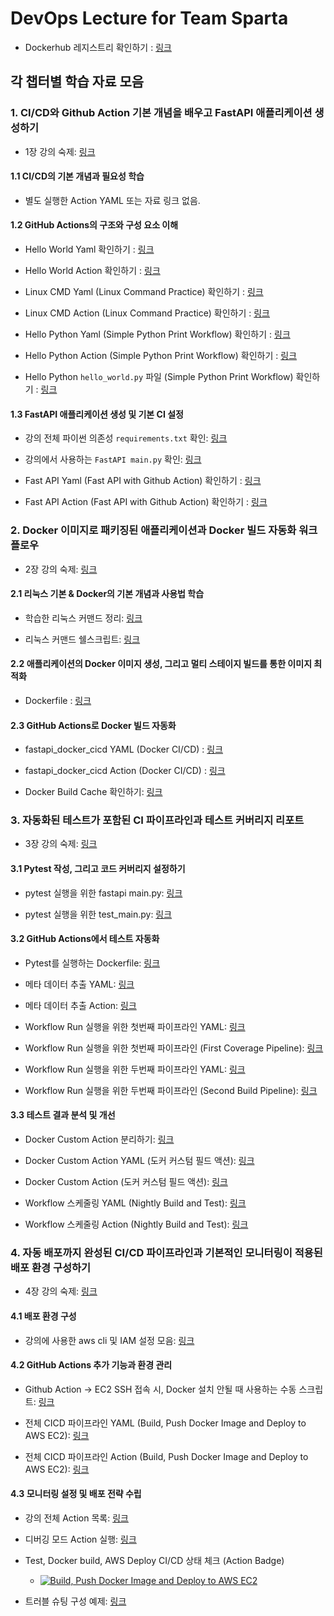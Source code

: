 # DevOps Lecture for Team Sparta

- Dockerhub 레지스트리 확인하기 : [링크](https://hub.docker.com/repository/docker/ryankor/devops-sparta/general)

## 각 챕터별 학습 자료 모음

### 1. CI/CD와 Github Action 기본 개념을 배우고 FastAPI 애플리케이션 생성하기

- 1장 강의 숙제: [링크](https://github.com/RyanKor/devops-sparta/blob/main/.github/workflows/homework1.yaml)

#### 1.1 CI/CD의 기본 개념과 필요성 학습

- 별도 실행한 Action YAML 또는 자료 링크 없음.

#### 1.2 GitHub Actions의 구조와 구성 요소 이해

- Hello World Yaml 확인하기 : [링크](https://github.com/RyanKor/devops-sparta/blob/main/.github/workflows/hello_world.yaml)

- Hello World Action 확인하기 : [링크](https://github.com/RyanKor/devops-sparta/actions/workflows/hello_world.yaml)

- Linux CMD Yaml (Linux Command Practice) 확인하기 : [링크](https://github.com/RyanKor/devops-sparta/blob/main/.github/workflows/linux_cmd.yaml)

- Linux CMD Action (Linux Command Practice) 확인하기 : [링크](https://github.com/RyanKor/devops-sparta/actions/workflows/linux_cmd.yaml)

- Hello Python Yaml (Simple Python Print Workflow) 확인하기 : [링크](https://github.com/RyanKor/devops-sparta/blob/main/.github/workflows/hello_python.yaml)

- Hello Python Action (Simple Python Print Workflow) 확인하기 : [링크](https://github.com/RyanKor/devops-sparta/actions/workflows/hello_python.yaml)

- Hello Python `hello_world.py` 파일 (Simple Python Print Workflow) 확인하기 : [링크](https://github.com/RyanKor/devops-sparta/blob/main/01-tutorial/hello_world.py)

#### 1.3 FastAPI 애플리케이션 생성 및 기본 CI 설정

- 강의 전체 파이썬 의존성 `requirements.txt` 확인: [링크](./requirements.txt)

- 강의에서 사용하는 `FastAPI main.py` 확인: [링크](./02-fastapi/main.py)

- Fast API Yaml (Fast API with Github Action) 확인하기 : [링크](https://github.com/RyanKor/devops-sparta/blob/main/.github/workflows/fast_api.yaml)

- Fast API Action (Fast API with Github Action) 확인하기 : [링크](https://github.com/RyanKor/devops-sparta/actions/workflows/fast_api.yaml)

### 2. Docker 이미지로 패키징된 애플리케이션과 Docker 빌드 자동화 워크플로우

- 2장 강의 숙제: [링크](https://github.com/RyanKor/devops-sparta/blob/main/.github/workflows/homework2.yaml)

#### 2.1 리눅스 기본 & Docker의 기본 개념과 사용법 학습

- 학습한 리눅스 커맨드 정리: [링크](./03-linux-cmd/Readme.md)

- 리눅스 커맨드 쉘스크립트: [링크](./03-linux-cmd/linux_cmd.sh)

#### 2.2 애플리케이션의 Docker 이미지 생성, 그리고 멀티 스테이지 빌드를 통한 이미지 최적화

- Dockerfile : [링크](./Dockerfile)

#### 2.3 GitHub Actions로 Docker 빌드 자동화

- fastapi_docker_cicd YAML (Docker CI/CD) : [링크](https://github.com/RyanKor/devops-sparta/blob/main/.github/workflows/fastapi_docker_cicd.yaml)

- fastapi_docker_cicd Action (Docker CI/CD) : [링크](https://github.com/RyanKor/devops-sparta/actions/workflows/fastapi_docker_cicd.yaml)

- Docker Build Cache 확인하기: [링크](https://github.com/RyanKor/devops-sparta/actions/caches)

### 3. 자동화된 테스트가 포함된 CI 파이프라인과 테스트 커버리지 리포트

- 3장 강의 숙제: [링크](https://github.com/RyanKor/sparta-action-builder)

#### 3.1 Pytest 작성, 그리고 코드 커버리지 설정하기

- pytest 실행을 위한 fastapi main.py: [링크](./04-test-fastapi/main.py)

- pytest 실행을 위한 test_main.py: [링크](./04-test-fastapi/test_main.py)

#### 3.2 GitHub Actions에서 테스트 자동화

- Pytest를 실행하는 Dockerfile: [링크](./04-test-fastapi/Dockerfile)

- 메타 데이터 추출 YAML: [링크](https://github.com/RyanKor/devops-sparta/blob/main/.github/workflows/metadata.yaml)

- 메타 데이터 추출 Action: [링크](https://github.com/RyanKor/devops-sparta/actions/workflows/metadata.yaml)

- Workflow Run 실행을 위한 첫번째 파이프라인 YAML: [링크](https://github.com/RyanKor/devops-sparta/blob/main/.github/workflows/first_coverage_pipeline.yaml)

- Workflow Run 실행을 위한 첫번째 파이프라인 (First Coverage Pipeline): [링크](https://github.com/RyanKor/devops-sparta/actions/workflows/first_coverage_pipeline.yaml)

- Workflow Run 실행을 위한 두번째 파이프라인 YAML: [링크](https://github.com/RyanKor/devops-sparta/blob/main/.github/workflows/second_build_pipeline.yaml)

- Workflow Run 실행을 위한 두번째 파이프라인 (Second Build Pipeline): [링크](https://github.com/RyanKor/devops-sparta/actions/workflows/second_build_pipeline.yaml)

#### 3.3 테스트 결과 분석 및 개선

- Docker Custom Action 분리하기: [링크](https://github.com/RyanKor/devops-sparta/blob/main/.github/actions/custom-docker-build/action.yaml)

- Docker Custom Action YAML (도커 커스텀 필드 액션): [링크](https://github.com/RyanKor/devops-sparta/blob/main/.github/workflows/custom_action_docker_build.yaml)

- Docker Custom Action (도커 커스텀 필드 액션): [링크](https://github.com/RyanKor/devops-sparta/actions/workflows/custom_action_docker_build.yaml)

- Workflow 스케줄링 YAML (Nightly Build and Test): [링크](https://github.com/RyanKor/devops-sparta/blob/main/.github/workflows/night_build_test.yaml)

- Workflow 스케줄링 Action (Nightly Build and Test): [링크](https://github.com/RyanKor/devops-sparta/actions/workflows/night_build_test.yaml)

### 4. 자동 배포까지 완성된 CI/CD 파이프라인과 기본적인 모니터링이 적용된 배포 환경 구성하기

- 4장 강의 숙제: [링크](https://github.com/RyanKor/devops-sparta/blob/main/.github/workflows/homework4.yaml)

#### 4.1 배포 환경 구성

- 강의에 사용한 aws cli 및 IAM 설정 모음: [링크](./05-aws/Readme.md)

#### 4.2 GitHub Actions 추가 기능과 환경 관리

- Github Action -> EC2 SSH 접속 시, Docker 설치 안될 때 사용하는 수동 스크립트: [링크](./05-aws/install_docker.sh)

- 전체 CICD 파이프라인 YAML (Build, Push Docker Image and Deploy to AWS EC2): [링크](https://github.com/RyanKor/devops-sparta/blob/main/.github/workflows/aws_cicd_final.yaml)

- 전체 CICD 파이프라인 Action (Build, Push Docker Image and Deploy to AWS EC2): [링크](https://github.com/RyanKor/devops-sparta/actions/workflows/aws_cicd_final.yaml)

#### 4.3 모니터링 설정 및 배포 전략 수립

- 강의 전체 Action 목록: [링크](https://github.com/RyanKor/devops-sparta/actions)

- 디버깅 모드 Action 실행: [링크](https://github.com/RyanKor/devops-sparta/actions/runs/12494154293)

- Test, Docker build, AWS Deploy CI/CD 상태 체크 (Action Badge)

    - [![Build, Push Docker Image and Deploy to AWS EC2](https://github.com/RyanKor/devops-sparta/actions/workflows/aws_cicd_final.yaml/badge.svg)](https://github.com/RyanKor/devops-sparta/actions/workflows/aws_cicd_final.yaml)

- 트러블 슈팅 구성 예제: [링크](./06-troubleshooting/Readme.md)


